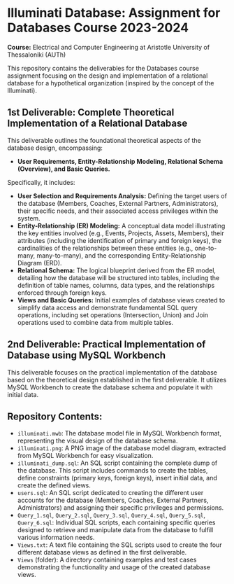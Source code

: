 # Illuminati Database: Assignment for Databases Course 2023-2024

**Course:** Electrical and Computer Engineering at Aristotle University of Thessaloniki (AUTh)

This repository contains the deliverables for the Databases course assignment focusing on the design and implementation of a relational database for a hypothetical organization (inspired by the concept of the Illuminati).

## 1st Deliverable: Complete Theoretical Implementation of a Relational Database

This deliverable outlines the foundational theoretical aspects of the database design, encompassing:

* **User Requirements, Entity-Relationship Modeling, Relational Schema (Overview), and Basic Queries.**

Specifically, it includes:

* **User Selection and Requirements Analysis:** Defining the target users of the database (Members, Coaches, External Partners, Administrators), their specific needs, and their associated access privileges within the system.
* **Entity-Relationship (ER) Modeling:** A conceptual data model illustrating the key entities involved (e.g., Events, Projects, Assets, Members), their attributes (including the identification of primary and foreign keys), the cardinalities of the relationships between these entities (e.g., one-to-many, many-to-many), and the corresponding Entity-Relationship Diagram (ERD).
* **Relational Schema:** The logical blueprint derived from the ER model, detailing how the database will be structured into tables, including the definition of table names, columns, data types, and the relationships enforced through foreign keys.
* **Views and Basic Queries:** Initial examples of database views created to simplify data access and demonstrate fundamental SQL query operations, including set operations (Intersection, Union) and Join operations used to combine data from multiple tables.

## 2nd Deliverable: Practical Implementation of Database using MySQL Workbench

This deliverable focuses on the practical implementation of the database based on the theoretical design established in the first deliverable. It utilizes MySQL Workbench to create the database schema and populate it with initial data.

## Repository Contents:

* `illuminati.mwb`: The database model file in MySQL Workbench format, representing the visual design of the database schema.
* `illuminati.png`: A PNG image of the database model diagram, extracted from MySQL Workbench for easy visualization.
* `illuminati_dump.sql`: An SQL script containing the complete dump of the database. This script includes commands to create the tables, define constraints (primary keys, foreign keys), insert initial data, and create the defined views.
* `users.sql`: An SQL script dedicated to creating the different user accounts for the database (Members, Coaches, External Partners, Administrators) and assigning their specific privileges and permissions.
* `Query_1.sql`, `Query_2.sql`, `Query_3.sql`, `Query_4.sql`, `Query_5.sql`, `Query_6.sql`: Individual SQL scripts, each containing specific queries designed to retrieve and manipulate data from the database to fulfill various information needs.
* `Views.txt`: A text file containing the SQL scripts used to create the four different database views as defined in the first deliverable.
* `Views` (folder): A directory containing examples and test cases demonstrating the functionality and usage of the created database views.
